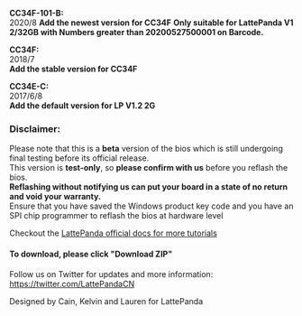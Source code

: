 **CC34F-101-B:**  
2020/8
**Add the newest version for CC34F**
**Only suitable for LattePanda V1 2/32GB with Numbers greater than 20200527500001 on Barcode.**

**CC34F:**  
2018/7  
**Add the stable version for CC34F**

**CC34E-C:**  
2017/6/8  
**Add the default version for LP V1.2 2G**

### Disclaimer:   

Please note that this is a **beta** version of the bios which is still undergoing final testing before its official release.  
This version is **test-only**, so **please confirm with us** before you reflash the bios.  
**Reflashing without notifying us can put your board in a state of no return and void your warranty.**  
Ensure that you have saved the Windows product key code and you have an SPI chip programmer to reflash the bios at hardware level

Checkout the [LattePanda official docs for more tutorials](http://www.lattepanda.com/docs) 

#### To download, please click "Download ZIP"

Follow us on Twitter for updates and more information: https://twitter.com/LattePandaCN

Designed by Cain, Kelvin and Lauren for LattePanda
